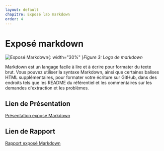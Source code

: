 ```yaml
---
layout: default
chapitre: Exposé lab markdown
order: 4
---
```


# Exposé markdown
![Exposé Markdown](/lab-markdown/3.Exposé-markdown/images/Introduction.png){: width="30%" }*Figure 3: Logo de markdown*

<!-- note -->
Markdown est un langage facile à lire et à écrire pour formater du texte brut. Vous pouvez utiliser la syntaxe Markdown, ainsi que certaines balises HTML supplémentaires, pour formater votre écriture sur GitHub, dans des endroits tels que les README du référentiel et les commentaires sur les demandes d'extraction et les problèmes. 
## Lien de Présentation
[Présentation exposé Markdown](/lab-markdown/3.Exposé-markdown/presentation.html)
## Lien de Rapport
[Rapport exposé Markdown](/lab-markdown/3.Exposé-markdown/rapport.html)
<!-- new slide -->